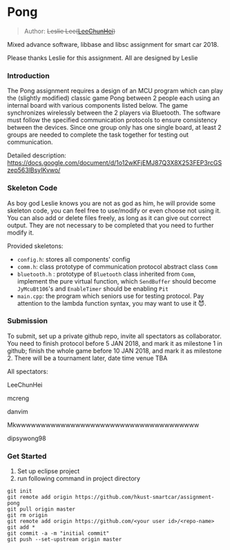 # Pong

> Author: ~~Leslie Lee([LeeChunHei](https://github.com/LeeChunHei))~~ 

Mixed advance software, libbase and libsc assignment for smart car 2018.

Please thanks Leslie for this assignment. All are designed by Leslie

### Introduction

The Pong assignment requires a design of an MCU program which can play the (slightly modified) classic game Pong between 2 people each using an internal board with various components listed below. The game synchronizes wirelessly between the 2 players via Bluetooth. The software must follow the specified communication protocols to ensure consistency between the devices. Since one group only has one single board, at least 2 groups are needed to complete the task together for testing out communication.

Detailed description: https://docs.google.com/document/d/1o12wKFjEMJ87Q3X8X253FEP3rcGSzep563lBsyIKvwo/

### Skeleton Code

As boy god Leslie knows you are not as god as him, he will provide some skeleton code, you can feel free to use/modify or even choose not using it. You can also add or delete files freely, as long as it can give out correct output. They are not necessary to be completed that you need to further modify it.

Provided skeletons:

- `config.h`: stores all components' config
- `comm.h`: class prototype of communication protocol abstract class `Comm`
- `bluetooth.h` : prototype of `Bluetooth` class inherited from `Comm`, implement the pure virtual function, which `SendBuffer` should become `JyMcuBt106`'s and `EnableTimer` should be enabling `Pit`
- `main.cpp`: the program which seniors use for testing protocol. Pay attention to the lambda function syntax, you may want to use it 😈. 

### Submission

To submit, set up a private github repo, invite all spectators as collaborator. You need to finish protocol before 5 JAN 2018, and mark it as milestone 1 in github; finish the whole game before 10 JAN 2018, and mark it as milestone 2. There will be a tournament later, date time venue TBA

All spectators:

LeeChunHei

mcreng

danvim

Mkwwwwwwwwwwwwwwwwwwwwwwwwwwwwwwwwwwwww

dipsywong98

### Get Started

1. Set up eclipse project
2. run following command in project directory

```shell
git init
git remote add origin https://github.com/hkust-smartcar/assignment-pong
git pull origin master
git rm origin
git remote add origin https://github.com/<your user id>/<repo-name>
git add *
git commit -a -m "initial commit"
git push --set-upstream origin master
```

